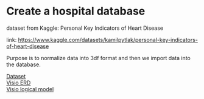# Create a hospital database  

dataset from Kaggle: Personal Key Indicators of Heart Disease


link: https://www.kaggle.com/datasets/kamilpytlak/personal-key-indicators-of-heart-disease

Purpose is to normalize data into 3df format and then we import data into the database.

[Dataset](heart_2020_cleaned.csv)
<br>[Visio ERD](ProjectLogic.vsdx)
<br>[Visio logical model](ProjectLogic2.vsdx)
